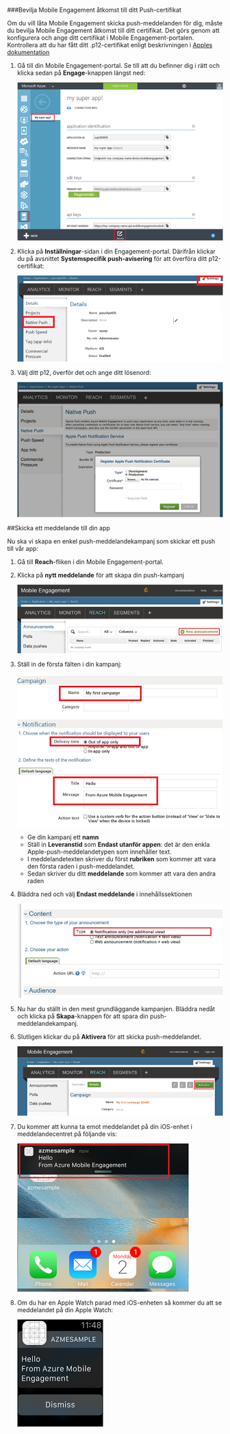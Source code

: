 ###Bevilja Mobile Engagement åtkomst till ditt Push-certifikat

Om du vill låta Mobile Engagement skicka push-meddelanden för dig, måste du bevilja Mobile Engagement åtkomst till ditt certifikat. Det görs genom att konfigurera och ange ditt certifikat i Mobile Engagement-portalen. Kontrollera att du har fått ditt .p12-certifikat enligt beskrivningen i [Apples dokumentation](https://developer.apple.com/library/prerelease/ios/documentation/IDEs/Conceptual/AppDistributionGuide/AddingCapabilities/AddingCapabilities.html#//apple_ref/doc/uid/TP40012582-CH26-SW6)

1. Gå till din Mobile Engagement-portal. Se till att du befinner dig i rätt och klicka sedan på **Engage**-knappen längst ned:

    ![](./media/mobile-engagement-ios-send-push/engage-button.png)

2. Klicka på **Inställningar**-sidan i din Engagement-portal. Därifrån klickar du på avsnittet **Systemspecifik push-avisering** för att överföra ditt p12-certifikat:

    ![](./media/mobile-engagement-ios-send-push/engagement-portal.png)

3. Välj ditt p12, överför det och ange ditt lösenord:

    ![](./media/mobile-engagement-ios-send-push/native-push-settings.png)

##<a id="send"></a>Skicka ett meddelande till din app

Nu ska vi skapa en enkel push-meddelandekampanj som skickar ett push till vår app:

1. Gå till **Reach**-fliken i din Mobile Engagement-portal.

2. Klicka på **nytt meddelande** för att skapa din push-kampanj

    ![](./media/mobile-engagement-ios-send-push/new-announcement.png)

3. Ställ in de första fälten i din kampanj:

    ![](./media/mobile-engagement-ios-send-push/campaign-first-params.png)

    -   Ge din kampanj ett **namn** 
    -   Ställ in **Leveranstid** som **Endast utanför appen**: det är den enkla Apple-push-meddelandetypen som innehåller text.
    -   I meddelandetexten skriver du först **rubriken** som kommer att vara den första raden i push-meddelandet.
    -   Sedan skriver du ditt **meddelande** som kommer att vara den andra raden

4. Bläddra ned och välj **Endast meddelande** i innehållssektionen

    ![](./media/mobile-engagement-ios-send-push/campaign-content.png)

5. Nu har du ställt in den mest grundläggande kampanjen. Bläddra nedåt och klicka på **Skapa**-knappen för att spara din push-meddelandekampanj. 

6. Slutligen klickar du på **Aktivera** för att skicka push-meddelandet. 

    ![](./media/mobile-engagement-ios-send-push/campaign-activate.png)

7. Du kommer att kunna ta emot meddelandet på din iOS-enhet i meddelandecentret på följande vis:

    ![](./media/mobile-engagement-ios-send-push/iphone-notification.png)

8. Om du har en Apple Watch parad med iOS-enheten så kommer du att se meddelandet på din Apple Watch:

    ![](./media/mobile-engagement-ios-send-push/apple-watch.png)


 

 


<!--HONumber=Jun16_HO2-->


